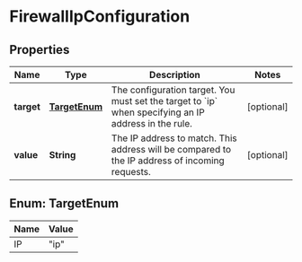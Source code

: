

# FirewallIpConfiguration


## Properties

| Name | Type | Description | Notes |
|------------ | ------------- | ------------- | -------------|
|**target** | [**TargetEnum**](#TargetEnum) | The configuration target. You must set the target to &#x60;ip&#x60; when specifying an IP address in the rule. |  [optional] |
|**value** | **String** | The IP address to match. This address will be compared to the IP address of incoming requests. |  [optional] |



## Enum: TargetEnum

| Name | Value |
|---- | -----|
| IP | &quot;ip&quot; |



